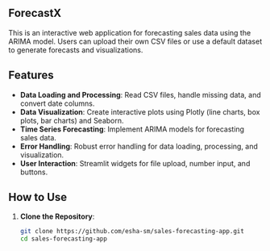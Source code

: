 ## ForecastX

This is an interactive web application for forecasting sales data using the ARIMA model. Users can upload their own CSV files or use a default dataset to generate forecasts and visualizations.

## Features

- **Data Loading and Processing**: Read CSV files, handle missing data, and convert date columns.
- **Data Visualization**: Create interactive plots using Plotly (line charts, box plots, bar charts) and Seaborn.
- **Time Series Forecasting**: Implement ARIMA models for forecasting sales data.
- **Error Handling**: Robust error handling for data loading, processing, and visualization.
- **User Interaction**: Streamlit widgets for file upload, number input, and buttons.

## How to Use

1. **Clone the Repository**:
   ```sh
   git clone https://github.com/esha-sm/sales-forecasting-app.git
   cd sales-forecasting-app



